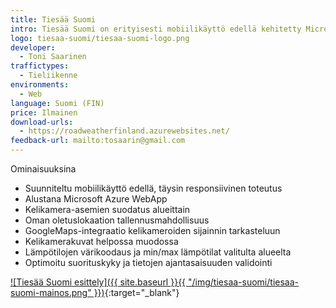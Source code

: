 ```yaml
---
title: Tiesää Suomi
intro: Tiesää Suomi on erityisesti mobiilikäyttö edellä kehitetty Microsoftin Azure-alustaa hyödyntävä sovellus joka keskittyy tarjoamaan tiesää- ja kelikameratiedot helppokäyttöisessä formaatissa.
logo: tiesaa-suomi/tiesaa-suomi-logo.png
developer:
  - Toni Saarinen
traffictypes:
  - Tieliikenne
environments:
  - Web
language: Suomi (FIN)
price: Ilmainen
download-urls:
  - https://roadweatherfinland.azurewebsites.net/
feedback-url: mailto:tosaarin@gmail.com
---
```


Ominaisuuksina

- Suunniteltu mobiilikäyttö edellä, täysin responsiivinen toteutus
- Alustana Microsoft Azure WebApp
- Kelikamera-asemien suodatus alueittain
- Oman oletuslokaation tallennusmahdollisuus
- GoogleMaps-integraatio kelikameroiden sijainnin tarkasteluun
- Kelikamerakuvat helpossa muodossa
- Lämpötilojen värikoodaus ja min/max lämpötilat valitulta alueelta
- Optimoitu suorituskyky ja tietojen ajantasaisuuden validointi

[![Tiesää Suomi esittely]({{ site.baseurl }}{{ "/img/tiesaa-suomi/tiesaa-suomi-mainos.png" }})](https://roadweatherfinland.azurewebsites.net/){:target="_blank"}
